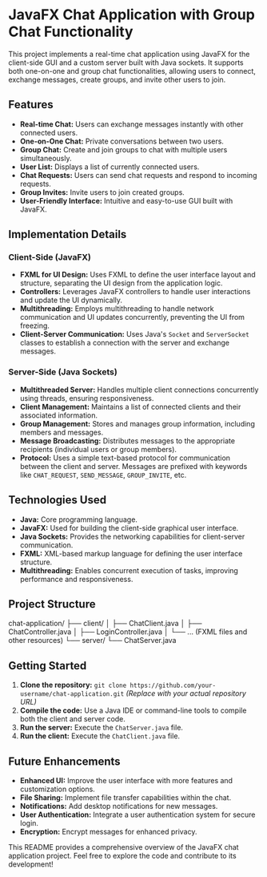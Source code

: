 # JavaFX Chat Application with Group Chat Functionality

This project implements a real-time chat application using JavaFX for the client-side GUI and a custom server built with Java sockets.  It supports both one-on-one and group chat functionalities, allowing users to connect, exchange messages, create groups, and invite other users to join.

## Features

* **Real-time Chat:**  Users can exchange messages instantly with other connected users.
* **One-on-One Chat:** Private conversations between two users.
* **Group Chat:** Create and join groups to chat with multiple users simultaneously.
* **User List:** Displays a list of currently connected users.
* **Chat Requests:** Users can send chat requests and respond to incoming requests.
* **Group Invites:**  Invite users to join created groups.
* **User-Friendly Interface:**  Intuitive and easy-to-use GUI built with JavaFX.

## Implementation Details

### Client-Side (JavaFX)

* **FXML for UI Design:**  Uses FXML to define the user interface layout and structure, separating the UI design from the application logic.
* **Controllers:**  Leverages JavaFX controllers to handle user interactions and update the UI dynamically.
* **Multithreading:**  Employs multithreading to handle network communication and UI updates concurrently, preventing the UI from freezing.
* **Client-Server Communication:** Uses Java's `Socket` and `ServerSocket` classes to establish a connection with the server and exchange messages.

### Server-Side (Java Sockets)

* **Multithreaded Server:** Handles multiple client connections concurrently using threads, ensuring responsiveness.
* **Client Management:** Maintains a list of connected clients and their associated information.
* **Group Management:** Stores and manages group information, including members and messages.
* **Message Broadcasting:**  Distributes messages to the appropriate recipients (individual users or group members).
* **Protocol:** Uses a simple text-based protocol for communication between the client and server.  Messages are prefixed with keywords like `CHAT_REQUEST`, `SEND_MESSAGE`, `GROUP_INVITE`, etc.

## Technologies Used

* **Java:** Core programming language.
* **JavaFX:**  Used for building the client-side graphical user interface.
* **Java Sockets:**  Provides the networking capabilities for client-server communication.
* **FXML:**  XML-based markup language for defining the user interface structure.
* **Multithreading:**  Enables concurrent execution of tasks, improving performance and responsiveness.

## Project Structure
chat-application/
├── client/
│ ├── ChatClient.java
│ ├── ChatController.java
│ ├── LoginController.java
│ └── ... (FXML files and other resources)
└── server/
└── ChatServer.java


## Getting Started

1. **Clone the repository:** `git clone https://github.com/your-username/chat-application.git`  *(Replace with your actual repository URL)*
2. **Compile the code:**  Use a Java IDE or command-line tools to compile both the client and server code.
3. **Run the server:**  Execute the `ChatServer.java` file.
4. **Run the client:**  Execute the `ChatClient.java` file.


## Future Enhancements

* **Enhanced UI:** Improve the user interface with more features and customization options.
* **File Sharing:** Implement file transfer capabilities within the chat.
* **Notifications:** Add desktop notifications for new messages.
* **User Authentication:** Integrate a user authentication system for secure login.
* **Encryption:**  Encrypt messages for enhanced privacy.


This README provides a comprehensive overview of the JavaFX chat application project. Feel free to explore the code and contribute to its development!
